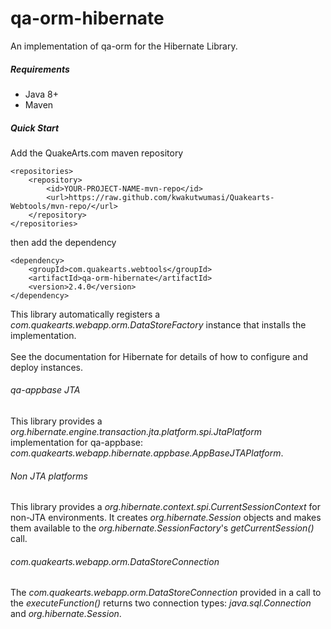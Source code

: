# qa-orm-hibernate

An implementation of qa-orm for the Hibernate Library.

##### Requirements
* Java 8+
* Maven

##### Quick Start

Add the QuakeArts.com maven repository

```
<repositories>
    <repository>
        <id>YOUR-PROJECT-NAME-mvn-repo</id>
        <url>https://raw.github.com/kwakutwumasi/Quakearts-Webtools/mvn-repo/</url>
    </repository>
</repositories>

```

then add the dependency

```
<dependency>
	<groupId>com.quakearts.webtools</groupId>
	<artifactId>qa-orm-hibernate</artifactId>
	<version>2.4.0</version>
</dependency>

```

This library automatically registers a _com.quakearts.webapp.orm.DataStoreFactory_ instance that installs the implementation.
<br /><br />
See the documentation for Hibernate for details of how to configure and deploy instances.

###### qa-appbase JTA

This library provides a _org.hibernate.engine.transaction.jta.platform.spi.JtaPlatform_ implementation for qa-appbase: _com.quakearts.webapp.hibernate.appbase.AppBaseJTAPlatform_.

###### Non JTA platforms

This library provides a _org.hibernate.context.spi.CurrentSessionContext_ for non-JTA environments. It creates  _org.hibernate.Session_ objects and makes them available to the _org.hibernate.SessionFactory_'s _getCurrentSession()_ call.

###### com.quakearts.webapp.orm.DataStoreConnection

The _com.quakearts.webapp.orm.DataStoreConnection_ provided in a call to the _executeFunction()_ returns two connection types: _java.sql.Connection_ and _org.hibernate.Session_.